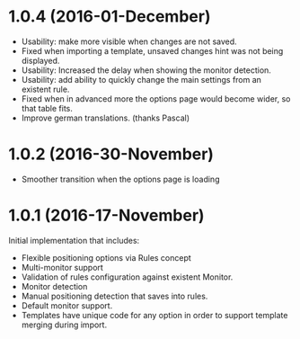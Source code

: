 <a name="1.0.4"></a>
# 1.0.4 (2016-01-December)

* Usability: make more visible when changes are not saved.
* Fixed when importing a template, unsaved changes hint was not being displayed.
* Usability: Increased the delay when showing the monitor detection.
* Usability: add ability to quickly change the main settings from an existent rule.
* Fixed when in advanced more the options page would become wider, so that table fits.
* Improve german translations. (thanks Pascal)

# 1.0.2 (2016-30-November)

* Smoother transition when the options page is loading

<a name="1.0.1"></a>

# 1.0.1 (2016-17-November)

Initial implementation that includes:
* Flexible positioning options via Rules concept
* Multi-monitor support
* Validation of rules configuration against existent Monitor.
* Monitor detection
* Manual positioning detection that saves into rules.
* Default monitor support.
* Templates have unique code for any option in order to support template merging during import.
